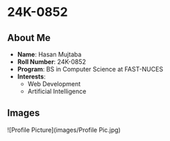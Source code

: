# 24K-0852
## About Me
- **Name**: Hasan Mujtaba
- **Roll Number**: 24K-0852
- **Program**: BS in Computer Science at FAST-NUCES
- **Interests**:
  - Web Development
  - Artificial Intelligence

## Images
![Profile Picture](images/Profile Pic.jpg)
